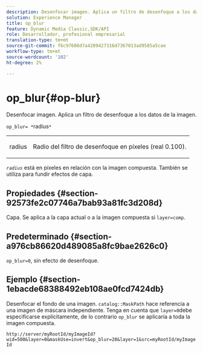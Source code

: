 ```yaml
---
description: Desenfocar imagen. Aplica un filtro de desenfoque a los datos de la imagen.
solution: Experience Manager
title: op_blur
feature: Dynamic Media Classic,SDK/API
role: Desarrollador, profesional empresarial
translation-type: tm+mt
source-git-commit: f6c97606d7a4209427316d7367013ad9585a5cae
workflow-type: tm+mt
source-wordcount: '102'
ht-degree: 2%

---
```



# op_blur{#op-blur}

Desenfocar imagen. Aplica un filtro de desenfoque a los datos de la imagen.

`op_blur= *`radius`*`

<table id="simpletable_1DD41D819BE74130A77ECFC28486F70A"> 
 <tr class="strow"> 
  <td class="stentry"> <p><span class="varname"> radius</span> </p> </td> 
  <td class="stentry"> <p>Radio del filtro de desenfoque en píxeles (real 0.100). </p></td> 
 </tr> 
</table>

*`radius`* está en píxeles en relación con la imagen compuesta. También se utiliza para fundir efectos de capa.

## Propiedades {#section-92573fe2c07746a7bab93a81fc3d208d}

Capa. Se aplica a la capa actual o a la imagen compuesta si `layer=comp`.

## Predeterminado {#section-a976cb86620d489085a8fc9bae2626c0}

`op_blur=0`, sin efecto de desenfoque.

## Ejemplo {#section-1ebacde68388492eb108ae0fcd7424db}

Desenfocar el fondo de una imagen. `catalog::MaskPath` hace referencia a una imagen de máscara independiente. Tenga en cuenta que `layer=0`debe especificarse explícitamente, de lo contrario `op_blur` se aplicaría a toda la imagen compuesta.

`http://server/myRootId/myImageId?wid=500&layer=0&maskUse=invert&op_blur=20&layer=1&src=myRootId/myImageId`
